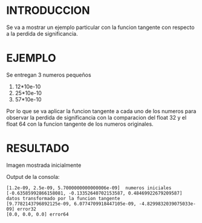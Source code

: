 INTRODUCCION
=====

Se va a mostrar un ejemplo particular con la funcion tangente con respecto a la perdida de significancia.

EJEMPLO
========

Se entregan 3 numeros pequeños 
1) 12*10e-10
2) 25*10e-10
3) 57*10e-10

Por lo que se va aplicar la funcion tangente a cada uno de los numeros para observar la perdida de significancia con la comparacion del float 32 y el float 64 con la funcion tangente de los numeros originales.


RESULTADO
======
Imagen mostrada inicialmente

Output de la consola:

```
[1.2e-09, 2.5e-09, 5.7000000000000006e-09]  numeros iniciales 
[-0.63585992866158081, -0.13352640702153587, 0.48469922679209587] datos transformado por la funcion tangente
[9.7782143796892125e-09, 6.0774709918447105e-09, -4.8299832039075033e-09] error32
[0.0, 0.0, 0.0] error64
```




